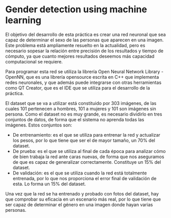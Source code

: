 # Gender detection using machine learning
El objetivo del desarrollo de esta práctica es crear una red neuronal que sea capaz de determinar el sexo de las personas que aparecen en una imagen. Este problema está ampliamente resuelto en la actualidad, pero es necesario sopesar la relación entre precisión de los resultados y tiempo de cómputo, ya que cuanto mejores resultados deseemos más capacidad computacional se requiere.

Para programar esta red se utiliza la librería Open Neural Network Library - OpenNN, que es una librería opensource escrita en C++ que implementa redes neuronales, y que además puede integrarse con otras herramientas como QT Creator, que es el IDE que se utiliza para el desarrollo de la práctica.

El dataset que se va a utilizar está constituido por 303 imágenes, de las cuales 101 pertenecen a hombres, 101 a mujeres y 101 son imágenes sin persona. Como el dataset no es muy grande, es necesario dividirlo en tres conjuntos de datos, de forma que el sistema no aprenda todas las imágenes. Estos conjuntos son: 
- De entrenamiento: es el que se utiliza para entrenar la red y actualizar los pesos, por lo que tiene que ser el de mayor tamaño, un 70% del dataset.
- De prueba: es el que se utiliza al final de cada época para analizar cómo de bien trabaja la red ante caras nuevas, de forma que nos aseguramos de que es capaz de generalizar correctamente. Constituye un 15% del dataset.
- De validación: es el que se utiliza cuando la red está totalmente entrenada, por lo que nos proporciona el error final de validación de esta. Lo forma un 15% del dataset.

Una vez que la red se ha entrenado y probado con fotos del dataset, hay que comprobar su eficacia en un escenario más real, por lo que tiene que ser capaz de determinar el género en una imagen donde hayan varias personas.
